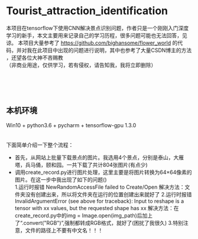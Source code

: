 # Tourist_attraction_identification
本项目在tensorflow下使用CNN解决景点识别问题，作者只是一个刚刚入门深度学习的新手，本文主要用来记录自己的学习历程，很多问题可能也无法回答，见谅。
本项目大量参考了 https://github.com/bighansome/flower_world 的代码，并对我在此项目中出现的问题进行说明，其中也参考了大量CSDN博主的方法
，还望各位大神不吝赐教<br>
（非商业用途，仅供学习，若有侵权，请告知我，我将立即删除）<br>
<br>
<br>
<br>
<br>
## 本机环境 
Win10 + python3.6 + pycharm + tensorflow-gpu 1.3.0 <br>
<br>
<br>
下面简单介绍一下整个流程：<br>
- 首先，从网站上批量下载景点的图片。我选用4个景点，分别是泰山，大雁塔，兵马俑，颐和园。一共下载了共计804张图片(有点少) <br>
- 调用create_record.py进行图片处理，这里主要是将图片转换为64×64像素的图片。在这一步中我出现了如下的问题()<br>
1.运行时报错 NewRandomAccessFile failed to Create/Open
解决方法：文件夹没有创建出来，所以将文件夹在运行的位置创建出来就好了
2.运行时报错 InvalidArgumentError (see above for traceback): Input to reshape is a tensor with xx values, but the requested shape has xx
解决方法：在create_record.py中的img = Image.open(img_path)后加上了“.convert("RGB")”,强制都转成RGB格式，就好了(困扰了我很久)
3.特别注意，文件的路径上不要有中文名！！！

